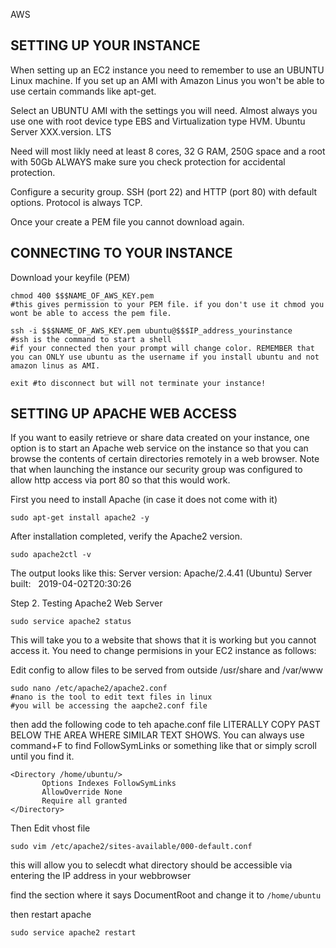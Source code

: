 AWS

## SETTING UP YOUR INSTANCE

When setting up an EC2 instance you need to remember to use an UBUNTU Linux machine. If you set up an AMI with Amazon Linus you won't be able to use certain commands like apt-get. 

Select an UBUNTU AMI with the settings you will need. Almost always you use one with root device type EBS and Virtualization type HVM. Ubuntu Server XXX.version. LTS

Need will most likly need at least 8 cores, 32 G RAM, 250G space and a root with 50Gb
ALWAYS make sure you check protection for accidental protection. 

Configure a security group. SSH (port 22) and HTTP (port 80) with default options. 
Protocol is always TCP. 

Once your create a PEM file you cannot download again. 

## CONNECTING TO YOUR INSTANCE

Download your keyfile (PEM)

```
chmod 400 $$$NAME_OF_AWS_KEY.pem
#this gives permission to your PEM file. if you don't use it chmod you wont be able to access the pem file. 

ssh -i $$$NAME_OF_AWS_KEY.pem ubuntu@$$$IP_address_yourinstance
#ssh is the command to start a shell
#if your connected then your prompt will change color. REMEMBER that you can ONLY use ubuntu as the username if you install ubuntu and not amazon linus as AMI. 

exit #to disconnect but will not terminate your instance! 

```
## SETTING UP APACHE WEB ACCESS

If you want to easily retrieve or share data created on your instance, one option is to start an Apache web service on the instance so that you can browse the contents of certain directories remotely in a web browser. Note that when launching the instance our security group was configured to allow http access via port 80 so that this would work.

First you need to install Apache (in case it does not come with it)

```
sudo apt-get install apache2 -y
```

After installation completed, verify the Apache2 version.

```
sudo apache2ctl -v
```

The output looks like this:
Server version: Apache/2.4.41 (Ubuntu)
Server built:   2019-04-02T20:30:26

Step 2. Testing Apache2 Web Server
```
sudo service apache2 status
```
This will take you to a website that shows that it is working but you cannot access it. You need to change permisions in your EC2 instance as follows:

Edit config to allow files to be served from outside /usr/share and /var/www

```
sudo nano /etc/apache2/apache2.conf
#nano is the tool to edit text files in linux
#you will be accessing the aapche2.conf file
```
then add the following code to teh apache.conf file
LITERALLY COPY PAST BELOW THE AREA WHERE SIMILAR TEXT SHOWS. You can always use command+F to find FollowSymLinks or something like that or simply scroll until you find it. 

```
<Directory /home/ubuntu/>
       Options Indexes FollowSymLinks
       AllowOverride None
       Require all granted
</Directory>
```

Then Edit vhost file

```
sudo vim /etc/apache2/sites-available/000-default.conf
```

this will allow you to selecdt what directory should be accessible via entering the IP address in your webbrowser

find the section where it says DocumentRoot and change it to ```/home/ubuntu```

then restart apache

```
sudo service apache2 restart
```






